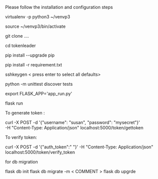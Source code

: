 Please follow the installation and configuration steps

virtualenv -p python3 ~/venvp3

source ~/venvp3/bin/activate

git clone ....

cd tokenleader

pip install --upgrade pip

pip install -r requirement.txt

sshkeygen < press enter to select all defaults>

python -m unittest discover tests

export FLASK_APP='app_run.py'

flask run


To generate token :

curl -X POST -d '{"username": "susan", "password": "mysecret"}'  \
-H "Content-Type: Application/json"  localhost:5000/token/gettoken

To verify token:

curl -X POST -d '{"auth_token":"<paste the token here> "}'  -H "Content-Type: Application/json"  localhost:5000/token/verify_token


for db migration 

flask db init 
flask db migrate -m < COMMENT >
flask db upgrde 